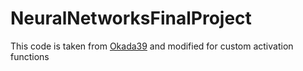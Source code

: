 # NeuralNetworksFinalProject

This code is taken from [Okada39](https://github.com/okada39/pinn_burgers) and modified for custom activation functions
